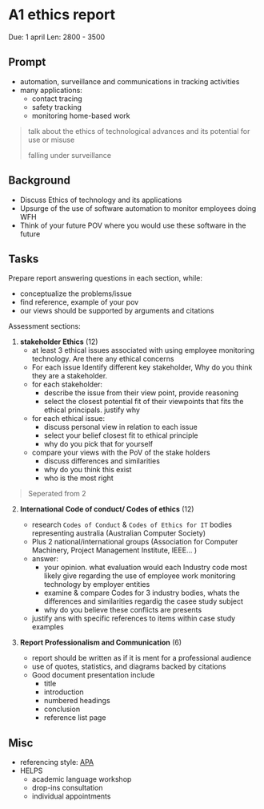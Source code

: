 # A1 ethics report

Due: 1 april
Len: 2800 - 3500

## Prompt

- automation, surveillance and communications in tracking activities
- many applications:
  - contact tracing
  - safety tracking
  - monitoring home-based work
  
> talk about the ethics of technological advances
> and its potential for use or misuse
>
> falling under surveillance

## Background

- Discuss Ethics of technology and its applications
- Upsurge of the use of software automation to monitor employees doing WFH
- Think of your future POV where you would use these software in the future

## Tasks

Prepare report answering questions in each section, while:
- conceptualize the problems/issue
- find reference, example of your pov
- our views should be supported by arguments and citations

Assessment sections:

1. **stakeholder Ethics** (12)
   - at least 3 ethical issues associated with using employee monitoring technology. Are there any ethical concerns
   - For each issue Identify different key stakeholder, Why do you think they are a stakeholder.
   - for each stakeholder:
     - describe the issue from their view point, provide reasoning
     - select the closest potential fit of their viewpoints that fits the ethical principals. justify why
   - for each ethical issue:
     - discuss personal view in relation to each issue
     - select your belief closest fit to ethical principle
     - why do you pick that for yourself
   - compare your views with the PoV of the stake holders
     - discuss differences and similarities
     - why do you think this exist
     - who is the most right
    
> Seperated from 2

2. **International Code of conduct/ Codes of ethics** (12)
   - research `Codes of Conduct` & `Codes of Ethics for IT` bodies representing australia (Australian Computer Society)
   - Plus 2 national/international groups (Association for Computer Machinery, Project Management Institute, IEEE... )
   - answer:
     - your opinion. what evaluation would each Industry code most likely give regarding the use of employee work monitoring technology by employer entities
     - examine & compare Codes for 3 industry bodies, whats the differences and similarities regardig the casee study subject
     - why do you believe these conflicts are presents
   - justify ans with specific references to items within case study examples 

3. **Report Professionalism and Communication** (6)
   - report should be written as if it is ment for a professional audience
   - use of quotes, statistics, and diagrams backed by citations
   - Good document presentation include
     - title
     - introduction
     - numbered headings
     - conclusion
     - reference list page

## Misc

- referencing style: [APA]()
- HELPS
  - academic language workshop
  - drop-ins consultation
  - individual appointments